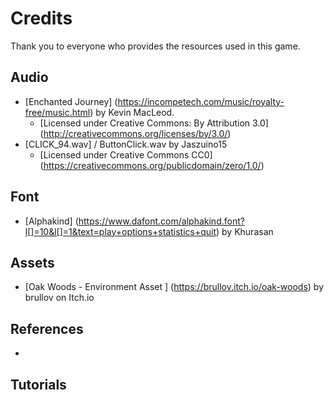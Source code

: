 # Credits

Thank you to everyone who provides the resources used in this game.

## Audio

- [Enchanted Journey] (https://incompetech.com/music/royalty-free/music.html) by Kevin MacLeod.
	- [Licensed under Creative Commons: By Attribution 3.0] (http://creativecommons.org/licenses/by/3.0/)
- [CLICK_94.wav] / ButtonClick.wav by Jaszuino15
	- [Licensed under Creative Commons CC0] (https://creativecommons.org/publicdomain/zero/1.0/)

## Font

- [Alphakind] (https://www.dafont.com/alphakind.font?l[]=10&l[]=1&text=play+options+statistics+quit) by Khurasan

## Assets
- [Oak Woods - Environment Asset ] (https://brullov.itch.io/oak-woods) by brullov on Itch.io

## References

- 

## Tutorials